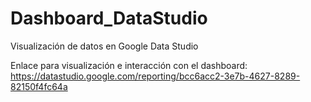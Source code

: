 # Dashboard_DataStudio
Visualización de datos en Google Data Studio


Enlace para visualización e interacción con el dashboard:
https://datastudio.google.com/reporting/bcc6acc2-3e7b-4627-8289-82150f4fc64a
